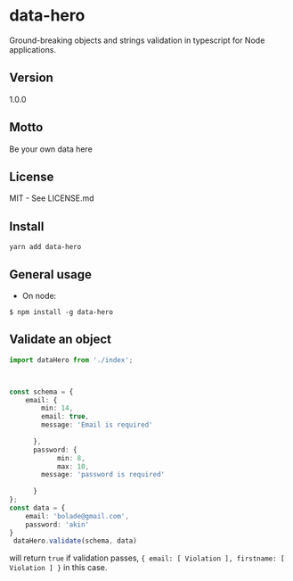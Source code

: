 # data-hero

Ground-breaking objects and strings validation in typescript for Node applications.

## Version

1.0.0

## Motto
Be your own data here

## License

MIT - See LICENSE.md

## Install

`yarn add data-hero`

 

## General usage

- On node:

```
$ npm install -g data-hero
```
 

 
 
## Validate an object

```ts
import dataHero from './index';



const schema = {
    email: {
        min: 14, 
        email: true,
        message: 'Email is required' 
        
      },
      password: { 
            min: 8,
            max: 10, 
        message: 'password is required' 
        
      }
};
const data = {
    email: 'bolade@gmail.com',
    password: 'akin'
}
 dataHero.validate(schema, data)
```

will return `true` if validation passes, `{ email: [ Violation ], firstname: [ Violation ] }` in this case.
 
 